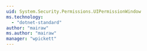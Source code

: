 ```yaml
---
uid: System.Security.Permissions.UIPermissionWindow
ms.technology: 
  - "dotnet-standard"
author: "mairaw"
ms.author: "mairaw"
manager: "wpickett"
---
```

